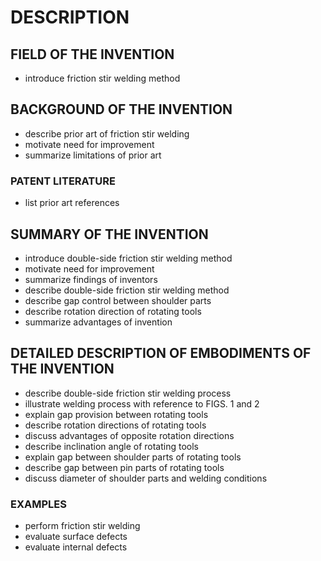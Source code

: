 # DESCRIPTION

## FIELD OF THE INVENTION

- introduce friction stir welding method

## BACKGROUND OF THE INVENTION

- describe prior art of friction stir welding
- motivate need for improvement
- summarize limitations of prior art

### PATENT LITERATURE

- list prior art references

## SUMMARY OF THE INVENTION

- introduce double-side friction stir welding method
- motivate need for improvement
- summarize findings of inventors
- describe double-side friction stir welding method
- describe gap control between shoulder parts
- describe rotation direction of rotating tools
- summarize advantages of invention

## DETAILED DESCRIPTION OF EMBODIMENTS OF THE INVENTION

- describe double-side friction stir welding process
- illustrate welding process with reference to FIGS. 1 and 2
- explain gap provision between rotating tools
- describe rotation directions of rotating tools
- discuss advantages of opposite rotation directions
- describe inclination angle of rotating tools
- explain gap between shoulder parts of rotating tools
- describe gap between pin parts of rotating tools
- discuss diameter of shoulder parts and welding conditions

### EXAMPLES

- perform friction stir welding
- evaluate surface defects
- evaluate internal defects

